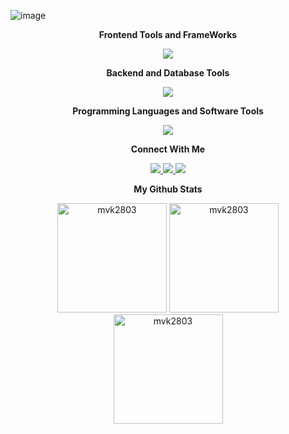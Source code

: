 ![image](https://github.com/MVK2803/MVK/assets/90597530/d9829fa9-be60-4c81-b4f6-1a43d24d21c5)

<div align="center">
    
   <p><strong> Frontend Tools and FrameWorks</strong></strong></p>
</div>


<p align="center"> 
  <a href="https://skillicons.dev">
    <img src="https://skillicons.dev/icons?i=react,redux,html,css,scss,bootstrap,tailwind,figma,ts,electron" />
  </a>
</p>
<div align="center">
    
   <p><strong> Backend and  Database Tools </strong></strong></p>
</div>


<p align="center"> 
  <a href="https://skillicons.dev">
    <img src="https://skillicons.dev/icons?i=express,nodejs,flask,fastapi,mongo,mysql,postman" />
  </a>
</p>
<div align="center">
    
   <p><strong> Programming Languages and Software Tools </strong></strong></p>
</div>


<p align="center"> 
  <a href="https://skillicons.dev">
    <img src="https://skillicons.dev/icons?i=c,python,java,js,vscode,linux,vercel" />
  </a>
</p>
<div align="center">
    
   <p><strong>Connect With Me </strong></strong></p>
</div>


<p align="center"> 
  <a href="https://linkedin.com/in/mvkariath">
    <img src="https://skillicons.dev/icons?i=linkedin" />
  </a>
 <a href="https://instagram.com/mathew_v_kariath">
    <img src="https://skillicons.dev/icons?i=instagram" />
  </a>
 <a href="https://twitter.com/kariathV">
    <img src="https://skillicons.dev/icons?i=twitter" />
  </a>
</p>
<div align="center">
    
   <p><strong>My Github Stats </strong></strong></p>
</div>
<div align="center">
    <img height="175em" src="https://github-readme-stats.vercel.app/api/top-langs?username=mvk2803&show_icons=true&locale=en&layout=compact&theme=dark" alt="mvk2803" />
    <img height="175em" src="https://github-readme-stats.vercel.app/api?username=mvk2803&show_icons=true&locale=en&theme=dark" alt="mvk2803"/>
    <img height="175em" src="https://github-readme-streak-stats.herokuapp.com/?user=mvk2803&theme=dark" alt="mvk2803"/>
    
</div>
